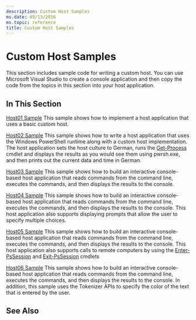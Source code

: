 ```yaml
---
description: Custom Host Samples
ms.date: 09/13/2016
ms.topic: reference
title: Custom Host Samples
---
```

# Custom Host Samples

This section includes sample code for writing a custom host. You can use Microsoft Visual Studio to create a console application and then copy the code from the topics in this section into your host application.

## In This Section

 [Host01 Sample](./host01-sample.md)
 This sample shows how to implement a host application that uses a basic custom host.

 [Host02 Sample](./host02-sample.md)
 This sample shows how to write a host application that uses the Windows PowerShell runtime along with a custom host implementation. The host application sets the host culture to German, runs the [Get-Process](/powershell/module/Microsoft.PowerShell.Management/Get-Process) cmdlet and displays the results as you would see them using pwrsh.exe, and then prints out the current data and time in German.

 [Host03 Sample](./host03-sample.md)
 This sample shows how to build an interactive console-based host application that reads commands from the command line, executes the commands, and then displays the results to the console.

 [Host04 Sample](./host04-sample.md)
 This sample shows how to build an interactive console-based host application that reads commands from the command line, executes the commands, and then displays the results to the console. This host application also supports displaying prompts that allow the user to specify multiple choices.

 [Host05 Sample](./host05-sample.md)
 This sample shows how to build an interactive console-based host application that reads commands from the command line, executes the commands, and then displays the results to the console. This host application also supports calls to remote computers by using the [Enter-PsSession](/powershell/module/Microsoft.PowerShell.Core/Enter-PSSession) and [Exit-PsSession](/powershell/module/Microsoft.PowerShell.Core/Exit-PSSession) cmdlets

 [Host06 Sample](./host06-sample.md)
 This sample shows how to build an interactive console-based host application that reads commands from the command line, executes the commands, and then displays the results to the console. In addition, this sample uses the Tokenizer APIs to specify the color of the text that is entered by the user.

## See Also
